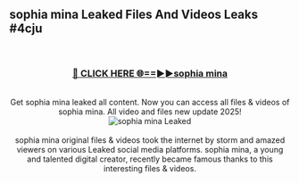 ## sophia mina Leaked Files And Videos Leaks #4cju
<br>
<div align="center">
<h3><a href="https://watchclip.my.id/sophia mina" rel="nofollow">🔴 CLICK HERE 🌐==►►sophia mina</a></h3>
<br>
Get sophia mina leaked all content. Now you can access all files & videos of sophia mina. All video and files new update 2025!
<br>
<a href="https://watchclip.my.id/sophia mina" rel="nofollow" data-target="animated-image.originalLink"><img src="https://i.ibb.co.com/WyWwxjT/player-gif2.gif" alt="sophia mina Leaked" style="max-width: 100%; display: inline-block;" data-target="animated-image.originalImage"></a>
<br><br>
sophia mina original files & videos took the internet by storm and amazed viewers on various Leaked social media platforms. sophia mina, a young and talented digital creator, recently became famous thanks to this interesting files & videos.
</div>
<br>
